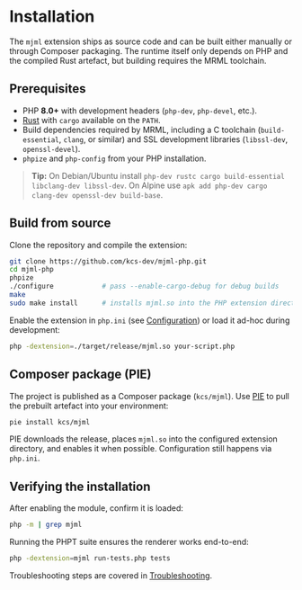 # Installation

The `mjml` extension ships as source code and can be built either manually or through Composer packaging. The runtime itself only depends on PHP and the compiled Rust artefact, but building requires the MRML toolchain.

## Prerequisites

- PHP **8.0+** with development headers (`php-dev`, `php-devel`, etc.).
- [Rust](https://www.rust-lang.org/) with `cargo` available on the `PATH`.
- Build dependencies required by MRML, including a C toolchain (`build-essential`, `clang`, or similar) and SSL development libraries (`libssl-dev`, `openssl-devel`).
- `phpize` and `php-config` from your PHP installation.

> **Tip:** On Debian/Ubuntu install `php-dev rustc cargo build-essential libclang-dev libssl-dev`. On Alpine use `apk add php-dev cargo clang-dev openssl-dev build-base`.

## Build from source

Clone the repository and compile the extension:

```sh
git clone https://github.com/kcs-dev/mjml-php.git
cd mjml-php
phpize
./configure            # pass --enable-cargo-debug for debug builds
make
sudo make install      # installs mjml.so into the PHP extension directory
```

Enable the extension in `php.ini` (see [Configuration](./configuration.md)) or load it ad-hoc during development:

```sh
php -dextension=./target/release/mjml.so your-script.php
```

## Composer package (PIE)

The project is published as a Composer package (`kcs/mjml`). Use [PIE](https://github.com/php-ext/pecl-installer) to pull the prebuilt artefact into your environment:

```sh
pie install kcs/mjml
```

PIE downloads the release, places `mjml.so` into the configured extension directory, and enables it when possible. Configuration still happens via `php.ini`.

## Verifying the installation

After enabling the module, confirm it is loaded:

```sh
php -m | grep mjml
```

Running the PHPT suite ensures the renderer works end-to-end:

```sh
php -dextension=mjml run-tests.php tests
```

Troubleshooting steps are covered in [Troubleshooting](./troubleshooting.md).
